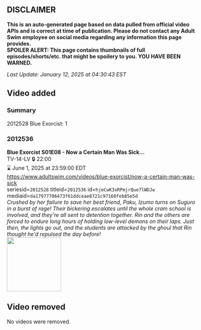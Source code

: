 ## DISCLAIMER
**This is an auto-generated page based on data pulled from official video APIs and is correct at time of publication. Please do not contact any Adult Swim employee on social media regarding any information this page provides.**  
**SPOILER ALERT: This page contains thumbnails of full episodes/shorts/etc. that might be spoilery to you. YOU HAVE BEEN WARNED.**  

_Last Update: January 12, 2025 at 04:30:43 EST_
## Video added
### Summary
2012528 Blue Exorcist: 1  
### 2012536
**Blue Exorcist S01E08 - Now a Certain Man Was Sick...**  
TV-14-LV 🔒 22:00  
⌛ June 1, 2025 at 23:59:00 EDT  
https://www.adultswim.com/videos/blue-exorcist/now-a-certain-man-was-sick  
seriesid=`2012528` titleid=`2012536` id=`hjeCwK3xRPmjrQue7lWDJw` mediaid=`da17977706473f61ddceae8721c97160feb85e5d`  
_Crushed by her failure to save her best friend, Paku, Izumo turns on Suguro in a burst of rage! Their bickering escalates until the whole cram school is involved, and they're all sent to detention together. Rin and the others are forced to endure long hours of holding low-level demons on their laps. Just then, the lights go out, and the students are attacked by the ghoul that Rin thought he'd repulsed the day before!_  
<a href="https://i.cdn.turner.com/adultswim/big/video/episode-thumbs-16x9/blueexorcist_cc_008_pt1-03.jpg"><img src="https://i.cdn.turner.com/adultswim/big/video/episode-thumbs-16x9/blueexorcist_cc_008_pt1-03.jpg" height="144px" /></a>
## Video removed
No videos were removed.  

